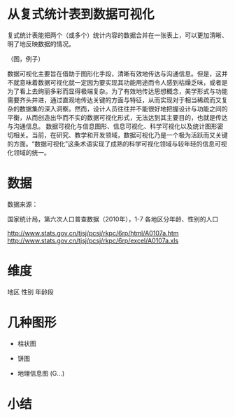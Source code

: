 # 从复式统计表到数据可视化

复式统计表能把两个（或多个）统计内容的数据合并在一张表上，可以更加清晰、明了地反映数据的情况。


（图，例子）



数据可视化主要旨在借助于图形化手段，清晰有效地传达与沟通信息。但是，这并不就意味着数据可视化就一定因为要实现其功能用途而令人感到枯燥乏味，或者是为了看上去绚丽多彩而显得极端复杂。为了有效地传达思想概念，美学形式与功能需要齐头并进，通过直观地传达关键的方面与特征，从而实现对于相当稀疏而又复杂的数据集的深入洞察。然而，设计人员往往并不能很好地把握设计与功能之间的平衡，从而创造出华而不实的数据可视化形式，无法达到其主要目的，也就是传达与沟通信息。
数据可视化与信息图形、信息可视化、科学可视化以及统计图形密切相关。当前，在研究、教学和开发领域，数据可视化乃是一个极为活跃而又关键的方面。“数据可视化”这条术语实现了成熟的科学可视化领域与较年轻的信息可视化领域的统一。



# 数据

数据来源：

国家统计局，第六次人口普查数据（2010年），1-7 各地区分年龄、性别的人口

http://www.stats.gov.cn/tjsj/pcsj/rkpc/6rp/html/A0107a.htm
http://www.stats.gov.cn/tjsj/pcsj/rkpc/6rp/excel/A0107a.xls


# 维度

地区
性别
年龄段


# 几种图形

- 柱状图

- 饼图

- 地理信息图 (G...)

# 小结

